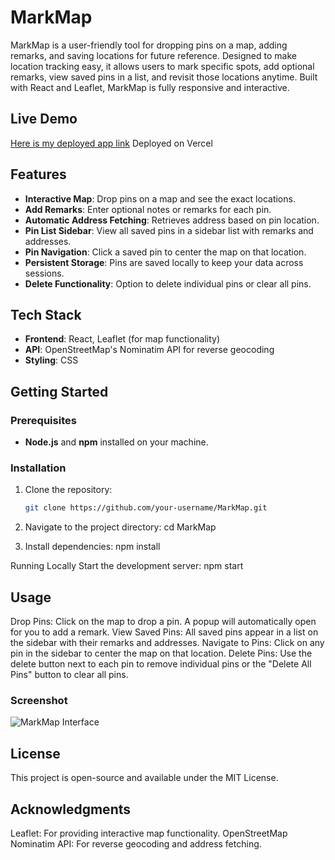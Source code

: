 # MarkMap

MarkMap is a user-friendly tool for dropping pins on a map, adding remarks, and saving locations for future reference. Designed to make location tracking easy, it allows users to mark specific spots, add optional remarks, view saved pins in a list, and revisit those locations anytime. Built with React and Leaflet, MarkMap is fully responsive and interactive.

## Live Demo

[Here is my deployed app link](https://mark-map-topaz.vercel.app/)
Deployed on Vercel

## Features

- **Interactive Map**: Drop pins on a map and see the exact locations.
- **Add Remarks**: Enter optional notes or remarks for each pin.
- **Automatic Address Fetching**: Retrieves address based on pin location.
- **Pin List Sidebar**: View all saved pins in a sidebar list with remarks and addresses.
- **Pin Navigation**: Click a saved pin to center the map on that location.
- **Persistent Storage**: Pins are saved locally to keep your data across sessions.
- **Delete Functionality**: Option to delete individual pins or clear all pins.


## Tech Stack

- **Frontend**: React, Leaflet (for map functionality)
- **API**: OpenStreetMap's Nominatim API for reverse geocoding
- **Styling**: CSS

## Getting Started

### Prerequisites

- **Node.js** and **npm** installed on your machine.

### Installation

1. Clone the repository:

   ```bash
   git clone https://github.com/your-username/MarkMap.git

2. Navigate to the project directory:
   cd MarkMap
3. Install dependencies:
   npm install

Running Locally
 Start the development server:
   npm start
  

## Usage
Drop Pins: Click on the map to drop a pin. A popup will automatically open for you to add a remark.
View Saved Pins: All saved pins appear in a list on the sidebar with their remarks and addresses.
Navigate to Pins: Click on any pin in the sidebar to center the map on that location.
Delete Pins: Use the delete button next to each pin to remove individual pins or the "Delete All Pins" button to clear all pins.

### Screenshot
![MarkMap Interface](mark-map.png)

## License
This project is open-source and available under the MIT License.

## Acknowledgments
Leaflet: For providing interactive map functionality.
OpenStreetMap Nominatim API: For reverse geocoding and address fetching.
